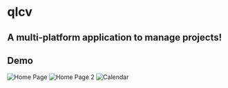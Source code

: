 # qlcv

## A multi-platform application to manage projects!

## Demo

![Home Page](https://raw.githubusercontent.com/vkutin12q/qlcv/67f99c8502166a50e2fa7e810c24d033ccb81371/Simulator%20Screen%20Shot%20-%20iPhone%2014%20Pro%20-%202023-05-12%20at%2016.28.06.png)
![Home Page 2](https://raw.githubusercontent.com/vkutin12q/qlcv/67f99c8502166a50e2fa7e810c24d033ccb81371/Simulator%20Screen%20Shot%20-%20iPhone%2014%20Pro%20-%202023-05-12%20at%2016.28.26.png)
![Calendar](https://raw.githubusercontent.com/vkutin12q/qlcv/67f99c8502166a50e2fa7e810c24d033ccb81371/Simulator%20Screen%20Shot%20-%20iPhone%2014%20Pro%20-%202023-05-12%20at%2016.28.18.png)
